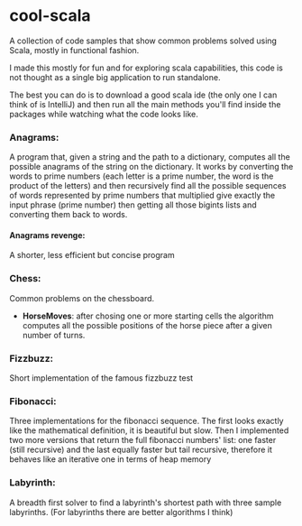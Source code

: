 # cool-scala
A collection of code samples that show common problems solved using Scala, mostly in functional fashion.

I made this mostly for fun and for exploring scala capabilities, this code
is not thought as a single big application to run standalone.

The best you can do is to download a good scala ide
(the only one I can think of is IntelliJ)
and then run all the main methods you'll find inside the packages while watching
what the code looks like.

### Anagrams:
A program that, given a string and the path to a dictionary,
computes all the possible anagrams of the string on the dictionary.
It works by converting the words to prime numbers
(each letter is a prime number, the word is the product of the letters) 
and then recursively find all the possible sequences of words 
represented by prime numbers
that multiplied give exactly the input phrase (prime number)
then getting all those bigints  lists and converting them back to words.

#### Anagrams revenge:
A shorter, less efficient but concise program

### Chess:
Common problems on the chessboard.
- **HorseMoves**: after chosing one or more starting cells the algorithm computes all the possible positions of the horse piece after a given number of turns. 

### Fizzbuzz:
Short implementation of the famous fizzbuzz test

### Fibonacci:
Three implementations for the fibonacci sequence.
The first looks exactly like the mathematical definition, it is beautiful but slow.
Then I implemented two more versions that return the full fibonacci numbers' list:
one faster (still recursive) and the last equally faster but tail recursive,
therefore it behaves like an iterative one in terms of heap memory 

### Labyrinth:
A breadth first solver to find a labyrinth's shortest path with three sample labyrinths.
(For labyrinths there are better algorithms I think)